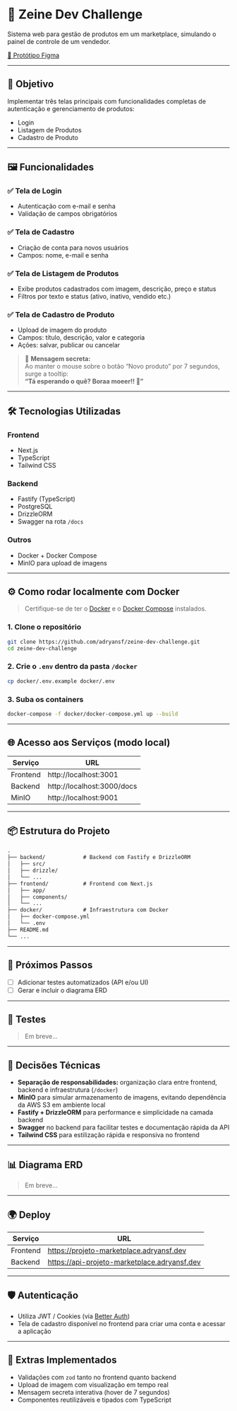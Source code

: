 # 🚀 Zeine Dev Challenge

Sistema web para gestão de produtos em um marketplace, simulando o painel de controle de um vendedor.

[🎨 Protótipo Figma](https://www.figma.com/community/file/1405890943950015706)

---

## 🎯 Objetivo

Implementar três telas principais com funcionalidades completas de autenticação e gerenciamento de produtos:

- Login
- Listagem de Produtos
- Cadastro de Produto

---

## 🖼️ Funcionalidades

### ✅ Tela de Login

- Autenticação com e-mail e senha
- Validação de campos obrigatórios

### ✅ Tela de Cadastro

- Criação de conta para novos usuários
- Campos: nome, e-mail e senha

### ✅ Tela de Listagem de Produtos

- Exibe produtos cadastrados com imagem, descrição, preço e status
- Filtros por texto e status (ativo, inativo, vendido etc.)

### ✅ Tela de Cadastro de Produto

- Upload de imagem do produto
- Campos: título, descrição, valor e categoria
- Ações: salvar, publicar ou cancelar

> 💬 **Mensagem secreta:**  
> Ao manter o mouse sobre o botão “Novo produto” por 7 segundos, surge a tooltip:  
> **“Tá esperando o quê? Boraa moeer!! 🚀”**

---

## 🛠️ Tecnologias Utilizadas

### Frontend

- Next.js
- TypeScript
- Tailwind CSS

### Backend

- Fastify (TypeScript)
- PostgreSQL
- DrizzleORM
- Swagger na rota `/docs`

### Outros

- Docker + Docker Compose
- MinIO para upload de imagens

---

## ⚙️ Como rodar localmente com Docker

> Certifique-se de ter o [Docker](https://www.docker.com/) e o [Docker Compose](https://docs.docker.com/compose/) instalados.

### 1. Clone o repositório

```bash
git clone https://github.com/adryansf/zeine-dev-challenge.git
cd zeine-dev-challenge
```

### 2. Crie o `.env` dentro da pasta `/docker`

```bash
cp docker/.env.example docker/.env
```

### 3. Suba os containers

```bash
docker-compose -f docker/docker-compose.yml up --build
```

---

## 🌐 Acesso aos Serviços (modo local)

| Serviço  | URL                        |
| -------- | -------------------------- |
| Frontend | http://localhost:3001      |
| Backend  | http://localhost:3000/docs |
| MinIO    | http://localhost:9001      |

---

## 📦 Estrutura do Projeto

```txt
.
├── backend/            # Backend com Fastify e DrizzleORM
│   ├── src/
│   ├── drizzle/
│   └── ...
├── frontend/           # Frontend com Next.js
│   ├── app/
│   ├── components/
│   └── ...
├── docker/             # Infraestrutura com Docker
│   ├── docker-compose.yml
│   └── .env
├── README.md
└── ...
```

---

## 📌 Próximos Passos

- [ ] Adicionar testes automatizados (API e/ou UI)
- [ ] Gerar e incluir o diagrama ERD

---

## 🧪 Testes

> Em breve...

---

## 🧠 Decisões Técnicas

- **Separação de responsabilidades:** organização clara entre frontend, backend e infraestrutura (`/docker`)
- **MinIO** para simular armazenamento de imagens, evitando dependência da AWS S3 em ambiente local
- **Fastify + DrizzleORM** para performance e simplicidade na camada backend
- **Swagger** no backend para facilitar testes e documentação rápida da API
- **Tailwind CSS** para estilização rápida e responsiva no frontend

---

## 📊 Diagrama ERD

> Em breve...

---

## 🌍 Deploy

| Serviço  | URL                                          |
| -------- | -------------------------------------------- |
| Frontend | https://projeto-marketplace.adryansf.dev     |
| Backend  | https://api-projeto-marketplace.adryansf.dev |

---

## 🛡️ Autenticação

- Utiliza JWT / Cookies (via [Better Auth](https://github.com/better-typed/better-auth))
- Tela de cadastro disponível no frontend para criar uma conta e acessar a aplicação

---

## 🧩 Extras Implementados

- Validações com `zod` tanto no frontend quanto backend
- Upload de imagem com visualização em tempo real
- Mensagem secreta interativa (hover de 7 segundos)
- Componentes reutilizáveis e tipados com TypeScript
